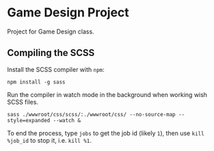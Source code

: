 # Game Design Project

Project for Game Design class.

## Compiling the SCSS

Install the SCSS compiler with `npm`:

`npm install -g sass`

Run the compiler in watch mode in the background when working wish SCSS files.

`sass ./wwwroot/css/scss/:./wwwroot/css/ --no-source-map --style=expanded --watch &`

To end the process, type `jobs` to get the job id (likely `1`), then use `kill %job_id` to stop it, i.e. `kill %1`.
